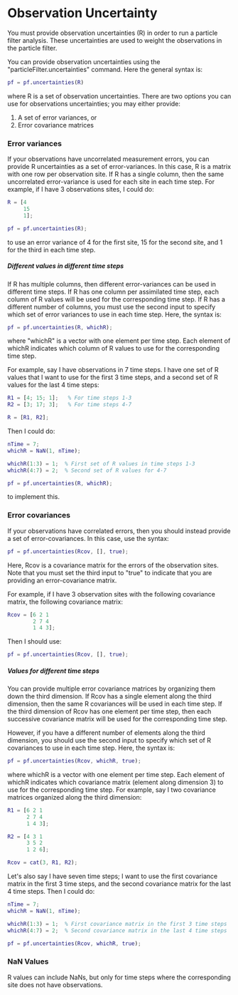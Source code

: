 # Observation Uncertainty

You must provide observation uncertainties (R) in order to run a particle filter analysis. These uncertainties are used to weight the observations in the particle filter.

You can provide observation uncertainties using the "particleFilter.uncertainties" command. Here the general syntax is:
```matlab
pf = pf.uncertainties(R)
```
where R is a set of observation uncertainties. There are two options you can use for observations uncertainties; you may either provide:
1. A set of error variances, or
2. Error covariance matrices

### Error variances

If your observations have uncorrelated measurement errors, you can provide R uncertainties as a set of error-variances. In this case, R is a matrix with one row per observation site. If R has a single column, then the same uncorrelated error-variance is used for each site in each time step. For example, if I have 3 observations sites, I could do:
```matlab
R = [4
     15
     1];

pf = pf.uncertainties(R);
```
to use an error variance of 4 for the first site, 15 for the second site, and 1 for the third in each time step.

##### Different values in different time steps

If R has multiple columns, then different error-variances can be used in different time steps. If R has one column per assimilated time step, each column of R values will be used for the corresponding time step. If R has a different number of columns, you must use the second input to specify which set of error variances to use in each time step. Here, the syntax is:
```matlab
pf = pf.uncertainties(R, whichR);
```
where "whichR" is a vector with one element per time step. Each element of whichR indicates which column of R values to use for the corresponding time step.

For example, say I have observations in 7 time steps. I have one set of R values that I want to use for the first 3 time steps, and a second set of R values for the last 4 time steps:
```matlab
R1 = [4; 15; 1];   % For time steps 1-3
R2 = [3; 17; 3];   % For time steps 4-7

R = [R1, R2];
```

Then I could do:
```matlab
nTime = 7;
whichR = NaN(1, nTime);

whichR(1:3) = 1;  % First set of R values in time steps 1-3
whichR(4:7) = 2;  % Second set of R values for 4-7

pf = pf.uncertainties(R, whichR);
```
to implement this.

### Error covariances

If your observations have correlated errors, then you should instead provide a set of error-covariances. In this case, use the syntax:
```matlab
pf = pf.uncertainties(Rcov, [], true);
```
Here, Rcov is a covariance matrix for the errors of the observation sites. Note that you must set the third input to "true" to indicate that you are providing an error-covariance matrix.

For example, if I have 3 observation sites with the following covariance matrix, the following covariance matrix:
```matlab
Rcov = [6 2 1
        2 7 4
        1 4 3];
```
Then I should use:
```matlab
pf = pf.uncertainties(Rcov, [], true);
```

##### Values for different time steps

You can provide multiple error covariance matrices by organizing them down the third dimension. If Rcov has a single element along the third dimension, then the same R covariances will be used in each time step. If the third dimension of Rcov has one element per time step, then each successive covariance matrix will be used for the corresponding time step.

However, if you have a different number of elements along the third dimension, you should use the second input to specify which set of R covariances to use in each time step. Here, the syntax is:
```matlab
pf = pf.uncertainties(Rcov, whichR, true);
```
where whichR is a vector with one element per time step. Each element of whichR indicates which covariance matrix (element along dimension 3) to use for the corresponding time step. For example, say I two covariance matrices organized along the third dimension:
```matlab
R1 = [6 2 1
      2 7 4
      1 4 3];

R2 = [4 3 1
      3 5 2
      1 2 6];

Rcov = cat(3, R1, R2);
```

Let's also say I have seven time steps; I want to use the first covariance matrix in the first 3 time steps, and the second covariance matrix for the last 4 time steps. Then I could do:
```matlab
nTime = 7;
whichR = NaN(1, nTime);

whichR(1:3) = 1;  % First covariance matrix in the first 3 time steps
whichR(4:7) = 2;  % Second covariance matrix in the last 4 time steps

pf = pf.uncertainties(Rcov, whichR, true);
```

### NaN Values
R values can include NaNs, but only for time steps where the corresponding site does not have observations.
